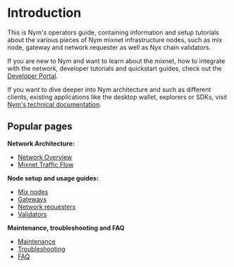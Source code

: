 # Introduction

This is Nym's operators guide, containing information and setup tutorials about the various pieces of Nym mixnet infrastructure nodes, such as mix node, gateway and network requester as well as Nyx chain validators.

If you are new to Nym and want to learn about the mixnet, how to integrate with the network, developer tutorials and quickstart guides, check out the [Developer Portal](https://nymtech.net/developers/).

If you want to dive deeper into Nym architecture and such as different clients, existing applications like the desktop wallet, explorers or SDKs, visit [Nym's technical documentation](https://nymtech.net/docs/).


## Popular pages

<!---serinko: not sure how much to include from the docs and developers books in here--->

**Network Architecture:**
* [Network Overview](https://nymtech.net/docs/architecture/network-overview.html)
* [Mixnet Traffic Flow](https://nymtech.net/docs/architecture/traffic-flow.html)

**Node setup and usage guides:**
* [Mix nodes](./nodes/mix-node-setup.md)
* [Gateways](./nodes/gateway-setup.md)
* [Network requesters](./nodes/network-requester-setup.md)
* [Validators](./nodes/validator-setup.md)

**Maintenance, troubleshooting and FAQ**
* [Maintenance](./nodes/maintenance.md)
* [Troubleshooting](./nodes/troubleshooting.md)
* [FAQ](./faq.md)

